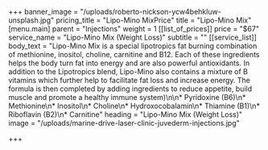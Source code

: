 +++
banner_image = "/uploads/roberto-nickson-ycw4behkluw-unsplash.jpg"
pricing_title = "Lipo-Mino MixPrice"
title = "Lipo-Mino Mix"
[menu.main]
parent = "Injections"
weight = 1
[[list_of_prices]]
price = "$67"
service_name = "Lipo-Mino Mix (Weight Loss)"
subtitle = ""
[[service_list]]
body_text = "Lipo-Mino Mix is a special lipotropics fat burning combination of methionine, inositol, choline, carnitine and B12. Each of these ingredients helps the body turn fat into energy and are also powerful antioxidants. In addition to the Lipotropics blend, Lipo-Mino also contains a mixture of B vitamins which further help to facilitate fat loss and increase energy. The formula is then completed by adding ingredients to reduce appetite, build muscle and promote a healthy immune system)\n\n* Pyridoxine (B6)\n* Methionine\n* Inositol\n* Choline\n* Hydroxocobalamin\n* Thiamine (B1)\n* Riboflavin (B2)\n* Carnitine"
heading = "Lipo-Mino Mix (Weight Loss)"
image = "/uploads/marine-drive-laser-clinic-juvederm-injections.jpg"

+++
